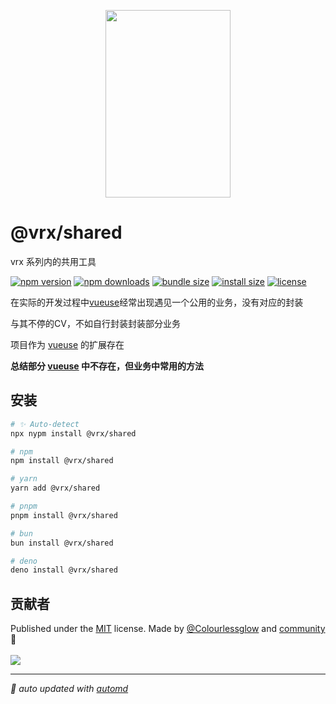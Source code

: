 <p align="center">
<img src="https://vrx-vue.github.io/vrx/favicon.svg" width="200" height="300">
</p>

# @vrx/shared

vrx 系列内的共用工具

<!-- automd:badges color="green" license licenseBranch  bundlephobia packagephobia -->

[![npm version](https://img.shields.io/npm/v/@vrx/shared?color=green)](https://npmjs.com/package/@vrx/shared)
[![npm downloads](https://img.shields.io/npm/dm/@vrx/shared?color=green)](https://npm.chart.dev/@vrx/shared)
[![bundle size](https://img.shields.io/bundlephobia/minzip/@vrx/shared?color=green)](https://bundlephobia.com/package/@vrx/shared)
[![install size](https://badgen.net/packagephobia/install/@vrx/shared?color=green)](https://packagephobia.com/result?p=@vrx/shared)
[![license](https://img.shields.io/github/license/vrx-vue/vrx?color=green)](https://github.com/vrx-vue/vrx/blob/true/LICENSE)

<!-- /automd -->

在实际的开发过程中[vueuse](https://vueuse.org/)经常出现遇见一个公用的业务，没有对应的封装

与其不停的CV，不如自行封装封装部分业务

项目作为 [vueuse](https://vueuse.org/) 的扩展存在

**总结部分 [vueuse](https://vueuse.org/) 中不存在，但业务中常用的方法**

## 安装

<!-- automd:pm-install  -->

```sh
# ✨ Auto-detect
npx nypm install @vrx/shared

# npm
npm install @vrx/shared

# yarn
yarn add @vrx/shared

# pnpm
pnpm install @vrx/shared

# bun
bun install @vrx/shared

# deno
deno install @vrx/shared
```

<!-- /automd -->

## 贡献者
<!-- automd:contributors author="Colourlessglow" license="MIT" -->

Published under the [MIT](https://github.com/vrx-vue/vrx/blob/main/LICENSE) license.
Made by [@Colourlessglow](https://github.com/Colourlessglow) and [community](https://github.com/vrx-vue/vrx/graphs/contributors) 💛
<br><br>
<a href="https://github.com/vrx-vue/vrx/graphs/contributors">
<img src="https://contrib.rocks/image?repo=vrx-vue/vrx" />
</a>

<!-- /automd -->

<!-- automd:with-automd -->

---

_🤖 auto updated with [automd](https://automd.unjs.io)_

<!-- /automd -->
